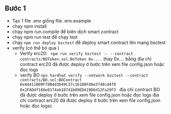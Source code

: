 ## Bước 1
- Tạo 1 file .env giống file .env.example
- chạy npm install
- chạy npm run compile để biên dịch smart contract
- chạy npm run test để chạy test
- chạy `npm run deploy bsctest`  để deploy smart contract lên mạng bsctest
- verify (có thể bỏ qua )
  - Verify erc20: ` npm run verify bsctest -- --contract contracts/BOToken.sol:BoToken 0x....` thay 0x.... bằng địa chỉ contract erc20 đã được deploy ở bước trên xem file config.json hoặc đọc logs 
  - verify BO `npx hardhat verify --network bsctest --contract contracts/BO.sol:BOContract 0xA4411B09F78B4d3D49C37c16188FdAe3748cd4f8 0x2FAD4f186e8174ab18741b09ED419D6d12Fa29F3
` địa chỉ contract BO đã được deploy ở bước trên xem file config.json hoặc đọc logs địa chỉ contract erc20 đã được deploy ở bước trên xem file config.json hoặc đọc logsc